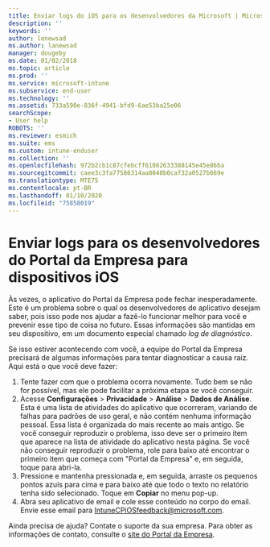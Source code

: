 ```yaml
---
title: Enviar logs do iOS para os desenvolvedores da Microsoft | Microsoft Docs
description: ''
keywords: ''
author: lenewsad
ms.author: lanewsad
manager: dougeby
ms.date: 01/02/2018
ms.topic: article
ms.prod: ''
ms.service: microsoft-intune
ms.subservice: end-user
ms.technology: ''
ms.assetid: 733a590e-836f-4941-bfd9-6ae53ba25e06
searchScope:
- User help
ROBOTS: ''
ms.reviewer: esmich
ms.suite: ems
ms.custom: intune-enduser
ms.collection: ''
ms.openlocfilehash: 972b2cb1c87cfebcff61062633388145e45e86ba
ms.sourcegitcommit: caee3c3fa77586314aa8040b0caf32a0527b669e
ms.translationtype: MTE75
ms.contentlocale: pt-BR
ms.lasthandoff: 01/10/2020
ms.locfileid: "75858019"
---
```

# <a name="send-logs-to-the-company-portal-developers-for-ios-devices"></a>Enviar logs para os desenvolvedores do Portal da Empresa para dispositivos iOS

Às vezes, o aplicativo do Portal da Empresa pode fechar inesperadamente. Este é um problema sobre o qual os desenvolvedores de aplicativo desejam saber, pois isso pode nos ajudar a fazê-lo funcionar melhor para você e prevenir esse tipo de coisa no futuro. Essas informações são mantidas em seu dispositivo, em um documento especial chamado _log de diagnóstico_.

Se isso estiver acontecendo com você, a equipe do Portal da Empresa precisará de algumas informações para tentar diagnosticar a causa raiz. Aqui está o que você deve fazer:

1. Tente fazer com que o problema ocorra novamente. Tudo bem se não for possível, mas ele pode facilitar a próxima etapa se você conseguir.
2. Acesse __Configurações__ > __Privacidade__ > __Análise__ > __Dados de Análise__. Esta é uma lista de atividades do aplicativo que ocorreram, variando de falhas para padrões de uso geral, e não contém nenhuma informação pessoal. Essa lista é organizada do mais recente ao mais antigo. Se você conseguir reproduzir o problema, isso deve ser o primeiro item que aparece na lista de atividade do aplicativo nesta página. Se você não conseguir reproduzir o problema, role para baixo até encontrar o primeiro item que começa com "Portal da Empresa" e, em seguida, toque para abri-la.
3. Pressione e mantenha pressionada e, em seguida, arraste os pequenos pontos azuis para cima e para baixo até que todo o texto no relatório tenha sido selecionado. Toque em __Copiar__ no menu pop-up.
4. Abra seu aplicativo de email e cole esse conteúdo no corpo do email. Envie esse email para <a href="mailto:IntuneCPiOSfeedback@microsoft.com?subject=My Company Portal App Closed Unexpectedly&body=Press and hold, then paste your copied Company Portal app logs here.">IntuneCPiOSfeedback@microsoft.com</a>.

Ainda precisa de ajuda? Contate o suporte da sua empresa. Para obter as informações de contato, consulte o [site do Portal da Empresa](https://go.microsoft.com/fwlink/?linkid=2010980).
